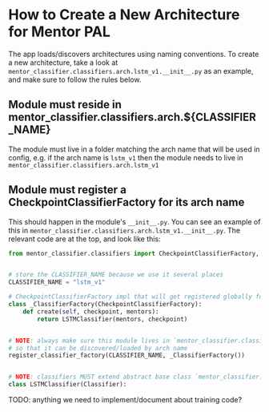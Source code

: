 # How to Create a New Architecture for Mentor PAL

The app loads/discovers architectures using naming conventions. To create a new architecture, take a look at `mentor_classifier.classifiers.arch.lstm_v1.__init__.py` as an example, and make sure to follow the rules below.

## Module must reside in mentor_classifier.classifiers.arch.${CLASSIFIER_NAME}

The module must live in a folder matching the arch name that will be used in config, e.g. if the arch name is `lstm_v1` then the module needs to live in `mentor_classifier.classifiers.arch.lstm_v1`

## Module must register a CheckpointClassifierFactory for its arch name

This should happen in the module's `__init__.py`. You can see an example of this in `mentor_classifier.classifiers.arch.lstm_v1.__init__.py`. The relevant code are at the top, and look like this:

```python
from mentor_classifier.classifiers import CheckpointClassifierFactory, Classifier, register_classifier_factory


# store the CLASSIFIER_NAME because we use it several places
CLASSIFIER_NAME = "lstm_v1"

# CheckpointClassifierFactory impl that will get registered globally for this arch ('lstm_v1')
class _ClassifierFactory(CheckpointClassifierFactory):
    def create(self, checkpoint, mentors):
        return LSTMClassifier(mentors, checkpoint)


# NOTE: always make sure this module lives in `mentor_classifier.classifiers.arch.${CLASSIFIER_NAME}`
# so that it can be discovered/loaded by arch name
register_classifier_factory(CLASSIFIER_NAME, _ClassifierFactory())


# NOTE: classifiers MUST extend abstract base class `mentor_classifier.classifiers.Classifier`
class LSTMClassifier(Classifier):
```

TODO: anything we need to implement/document about training code?